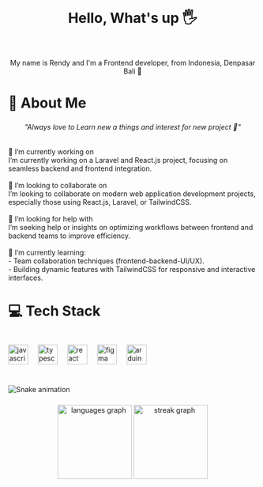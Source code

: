 <br clear="both">

<h1 align="center">Hello, What's up 🖐️ </h1>

###

<br clear="both">

<p align="center">My name is Rendy and I'm a Frontend developer, from Indonesia, Denpasar Bali 🌴</p>

###

<h1 align="left">💫 About Me</h1>

###

<h6 align="center">"Always love to Learn new a things and interest for new project 💸"</h6>

###

<p align="left">🔭 I’m currently working on <br>I’m currently working on a Laravel and React.js project, focusing on seamless backend and frontend integration.<br><br>👯 I’m looking to collaborate on<br>I’m looking to collaborate on modern web application development projects, especially those using React.js, Laravel, or TailwindCSS.<br><br>🤝 I’m looking for help with<br>I’m seeking help or insights on optimizing workflows between frontend and backend teams to improve efficiency.<br><br>🌱 I’m currently learning: <br>- Team collaboration techniques (frontend-backend-UI/UX).<br>- Building dynamic features with TailwindCSS for responsive and interactive interfaces.<br>

###

<h1 align="left">💻 Tech Stack</h1>

###

<br clear="both">

<div align="left">
  <img src="https://cdn.jsdelivr.net/gh/devicons/devicon/icons/javascript/javascript-original.svg" height="40" alt="javascript logo"  />
  <img width="12" />
  <img src="https://cdn.jsdelivr.net/gh/devicons/devicon/icons/typescript/typescript-original.svg" height="40" alt="typescript logo"  />
  <img width="12" />
  <img src="https://cdn.jsdelivr.net/gh/devicons/devicon/icons/react/react-original.svg" height="40" alt="react logo"  />
  <img width="12" />
  <img src="https://cdn.jsdelivr.net/gh/devicons/devicon/icons/figma/figma-original.svg" height="40" alt="figma logo"  />
  <img width="12" />
  <img src="https://cdn.jsdelivr.net/gh/devicons/devicon/icons/arduino/arduino-original.svg" height="40" alt="arduino logo"  />
</div>

###

<h1 align="left"></h1>

###

<img src="https://raw.githubusercontent.com/erza-503/erza-503/output/snake.svg" alt="Snake animation" />

###

<div align="center">
  <img src="https://github-readme-stats.vercel.app/api/top-langs?username=erza-503&locale=en&hide_title=false&layout=compact&card_width=320&langs_count=4&theme=radical&hide_border=false&order=2" height="150" alt="languages graph"  />
  <img src="https://streak-stats.demolab.com?user=erza-503&locale=en&mode=daily&theme=radical&hide_border=false&border_radius=5&order=3" height="150" alt="streak graph"  />
</div>

###
